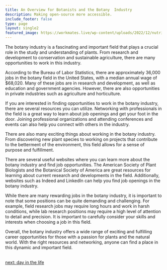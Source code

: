 ```yaml
---
title: An Overview for Botanists and the Botany  Industry
description: Making open-source more accessible.
include_footer: false
type: page
layout: single2
featured_image: https://workmates.live/wp-content/uploads/2022/12/nutritionist-5-scaled.jpg
---
```


<p>
The botany industry is a fascinating and important field that plays a crucial role in the study and understanding of plants. From research and development to conservation and sustainable agriculture, there are many opportunities to work in this industry.

According to the Bureau of Labor Statistics, there are approximately 36,000 jobs in the botany field in the United States, with a median annual wage of $68,020. Many of these jobs are in research and development, as well as education and government agencies. However, there are also opportunities in private industries such as agriculture and horticulture.

If you are interested in finding opportunities to work in the botany industry, there are several resources you can utilize. Networking with professionals in the field is a great way to learn about job openings and get your foot in the door. Joining professional organizations and attending conferences and events can also help you connect with others in the industry.

There are also many exciting things about working in the botany industry. From discovering new plant species to working on projects that contribute to the betterment of the environment, this field allows for a sense of purpose and fulfillment.

There are several useful websites where you can learn more about the botany industry and find job opportunities. The American Society of Plant Biologists and the Botanical Society of America are great resources for learning about current research and developments in the field. Additionally, websites such as Indeed and LinkedIn can help you find job openings in the botany industry.

While there are many rewarding jobs in the botany industry, it is important to note that some positions can be quite demanding and challenging. For example, field research jobs may require long hours and work in harsh conditions, while lab research positions may require a high level of attention to detail and precision. It is important to carefully consider your skills and interests when choosing a job in this field.

Overall, the botany industry offers a wide range of exciting and fulfilling career opportunities for those with a passion for plants and the natural world. With the right resources and networking, anyone can find a place in this dynamic and important field.

<br>
<a href="https://workdojos.com/botanist/day-in-the-life">next: day in the life</a>
</p>